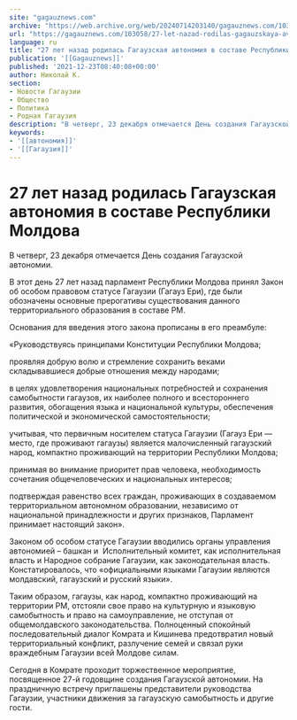 ```yaml
---
site: "gagauznews.com"
archive: "https://web.archive.org/web/20240714203140/gagauznews.com/103058/27-let-nazad-rodilas-gagauzskaya-avtonomiya-v-sostave-respubliki-moldova.html"
url: "https://gagauznews.com/103058/27-let-nazad-rodilas-gagauzskaya-avtonomiya-v-sostave-respubliki-moldova.html"
language: ru
title: "27 лет назад родилась Гагаузская автономия в составе Республики Молдова"
publication: '[[Gagauznews]]'
published: '2021-12-23T08:40:08+00:00'
author: Николай К.
section:
- Новости Гагаузии
- Общество
- Политика
- Родная Гагаузия
description: "В четверг, 23 декабря отмечается День создания Гагаузской автономии. В этот день 27 лет назад парламент Республики Молдова принял Закон об особом правовом статусе Гагаузии (Гагауз Ери), где были обозначены основные прерогативы существования данного территориального образования в составе РМ. Основания для введения этого закона прописаны в его преамбуле: «Руководствуясь принципами Конституции Республики Молдова; проявляя добрую волю и стремление сохранить веками складывавшиеся добрые отношения между народами; в целях удовлетворения национальных потребностей и сохранения самобытности гагаузов, их наиболее полного и всестороннего развития, обогащения языка и национальной культуры, обеспечения политической и экономической самостоятельности; учитывая, что первичным носителем статуса Гагаузии (Гагауз Ери — место, […]"
keywords:
- '[[автономия]]'
- '[[Гагаузия]]'
---
```


# 27 лет назад родилась Гагаузская автономия в составе Республики Молдова

В четверг, 23 декабря отмечается День создания Гагаузской автономии.

В этот день 27 лет назад парламент Республики Молдова принял Закон об особом правовом статусе Гагаузии (Гагауз Ери), где были обозначены основные прерогативы существования данного территориального образования в составе РМ.

Основания для введения этого закона прописаны в его преамбуле:

«Руководствуясь принципами Конституции Республики Молдова;

проявляя добрую волю и стремление сохранить веками складывавшиеся добрые отношения между народами;

в целях удовлетворения национальных потребностей и сохранения самобытности гагаузов, их наиболее полного и всестороннего развития, обогащения языка и национальной культуры, обеспечения политической и экономической самостоятельности;

учитывая, что первичным носителем статуса Гагаузии (Гагауз Ери — место, где проживают гагаузы) является малочисленный гагаузский народ, компактно проживающий на территории Республики Молдова;

принимая во внимание приоритет прав человека, необходимость сочетания общечеловеческих и национальных интересов;

подтверждая равенство всех граждан, проживающих в создаваемом территориальном автономном образовании, независимо от национальной принадлежности и других признаков, Парламент принимает настоящий закон».

Законом об особом статусе Гагаузии вводились органы управления автономией – башкан и  Исполнительный комитет, как исполнительная власть и Народное собрание Гагаузии, как законодательная власть. Констатировалось, что «официальными языками Гагаузии являются молдавский, гагаузский и русский языки».

Таким образом, гагаузы, как народ, компактно проживающий на территории РМ, отстояли свое право на культурную и языковую самобытность и право на самоуправление, не отступая от общемолдавского законодательства. Полноценный спокойный последовательный диалог Комрата и Кишинева предотвратил новый территориальный конфликт, разлучение семей и связал руки враждебным Гагаузии всей Молдове силам.

Сегодня в Комрате проходит торжественное мероприятие, посвященное 27-й годовщине создания Гагаузской автономии. На праздничную встречу приглашены представители руководства Гагаузии, участники движения за гагаузскую самобытность и другие гости.